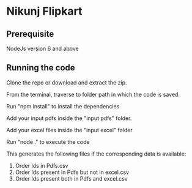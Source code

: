 # Nikunj Flipkart

## Prerequisite
NodeJs version 6 and above

## Running the code

Clone the repo or download and extract the zip.

From the terminal, traverse to folder path in which the code is saved.

Run "npm install" to install the dependencies

Add your input pdfs inside the "input pdfs" folder.

Add your excel files inside the "input excel" folder

Run "node ." to execute the code

This generates the following files if the corresponding data is available:
1) Order Ids in Pdfs.csv
2) Order Ids present in Pdfs but not in excel.csv
3) Order Ids present both in Pdfs and excel.csv

